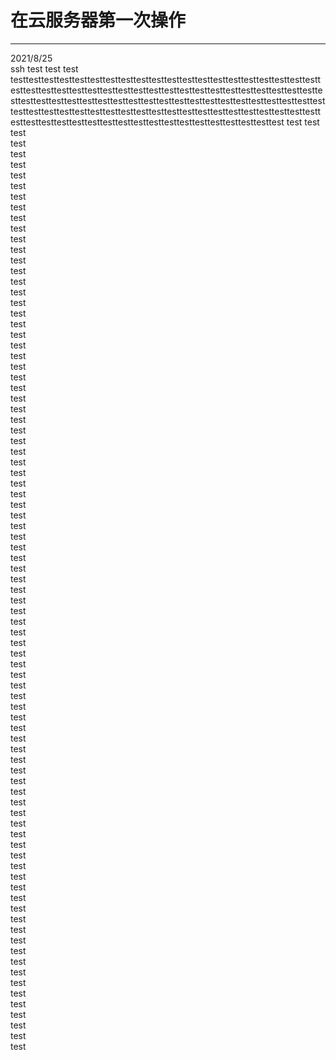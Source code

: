 # 在云服务器第一次操作
 ********
2021/8/25  
ssh test
test
test 
testtesttesttesttesttesttesttesttesttesttesttesttesttesttesttesttesttesttesttesttesttesttesttesttesttesttesttesttesttesttesttesttesttesttesttesttesttesttesttesttesttesttesttesttesttesttesttesttesttesttesttesttesttesttesttesttesttesttesttesttesttesttesttesttesttesttesttesttesttesttesttesttesttesttesttesttesttesttesttesttesttesttesttesttesttesttesttesttesttesttesttesttesttesttesttesttesttesttest
test
test  
test  
test  
test  
test  
test  
test  
test  
test  
test  
test  
test  
test  
test  
test  
test  
test  
test  
test  
test  
test  
test  
test  
test  
test  
test  
test  
test  
test  
test  
test  
test  
test  
test  
test  
test  
test  
test  
test  
test  
test  
test  
test  
test  
test  
test  
test  
test  
test  
test  
test  
test  
test  
test  
test  
test  
test  
test  
test  
test  
test  
test  
test  
test  
test  
test  
test  
test  
test  
test  
test  
test  
test  
test  
test  
test  
test  
test  
test  
test  
test  
test  
test  
test  
test  
test  
test  
test  

